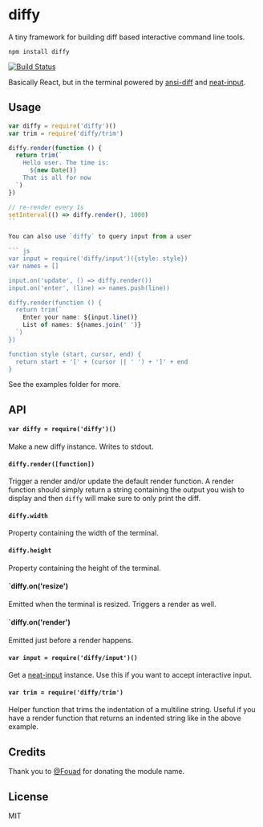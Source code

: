 # diffy

A tiny framework for building diff based interactive command line tools.

```
npm install diffy
```

[![Build Status](https://travis-ci.org/mafintosh/diffy.svg?branch=master)](https://travis-ci.org/mafintosh/diffy)

Basically React, but in the terminal powered by [ansi-diff](https://github.com/mafintosh/ansi-diff) and [neat-input](https://github.com/mafintosh/neat-input).

## Usage

``` js
var diffy = require('diffy')()
var trim = require('diffy/trim')

diffy.render(function () {
  return trim(`
    Hello user. The time is:
      ${new Date()}
    That is all for now
  `)
})

// re-render every 1s
setInterval(() => diffy.render(), 1000)
``

You can also use `diffy` to query input from a user

``` js
var input = require('diffy/input')({style: style})
var names = []

input.on('update', () => diffy.render())
input.on('enter', (line) => names.push(line))

diffy.render(function () {
  return trim(`
    Enter your name: ${input.line()}
    List of names: ${names.join(' ')}
  `)
})

function style (start, cursor, end) {
  return start + '[' + (cursor || ' ') + ']' + end
}
```

See the examples folder for more.

## API

#### `var diffy = require('diffy')()`

Make a new diffy instance. Writes to stdout.

#### `diffy.render([function])`

Trigger a render and/or update the default render
function. A render function should simply return a string
containing the output you wish to display and then `diffy` will make sure to only print the diff.

#### `diffy.width`

Property containing the width of the terminal.

#### `diffy.height`

Property containing the height of the terminal.

#### `diffy.on('resize')

Emitted when the terminal is resized. Triggers a render as well.

#### `diffy.on('render')

Emitted just before a render happens.

#### `var input = require('diffy/input')()`

Get a [neat-input](https://github.com/mafintosh/neat-input) instance. Use this if you want to accept interactive input.

#### `var trim = require('diffy/trim')`

Helper function that trims the indentation of a multiline string. Useful if you have a render function that returns an indented string like in the above example.

## Credits

Thank you to [@Fouad](https://github.com/Fouad) for donating the module name.

## License

MIT
